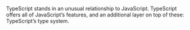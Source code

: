 TypeScript stands in an unusual relationship to JavaScript. TypeScript offers all of JavaScript’s features, and an additional layer on top of these: TypeScript’s type system.

